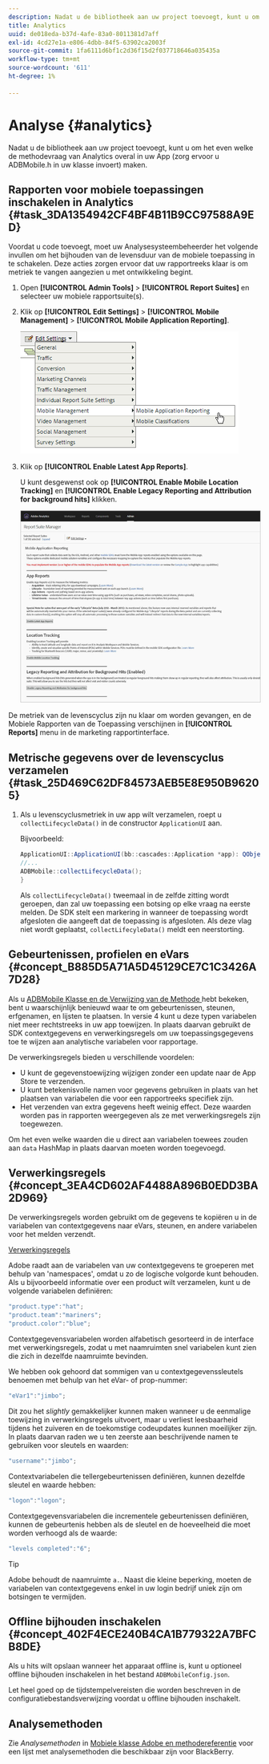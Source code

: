 ```yaml
---
description: Nadat u de bibliotheek aan uw project toevoegt, kunt u om het even welke de methodevraag van Analytics overal in uw App (zorg ervoor u ADBMobile.h in uw klasse invoert) maken.
title: Analytics
uuid: de018eda-b37d-4afe-83a0-8011381d7aff
exl-id: 4cd27e1a-e806-4dbb-84f5-63902ca2003f
source-git-commit: 1fa6111d6bf1c2d36f15d2f037718646a035435a
workflow-type: tm+mt
source-wordcount: '611'
ht-degree: 1%

---
```


# Analyse {#analytics}

Nadat u de bibliotheek aan uw project toevoegt, kunt u om het even welke de methodevraag van Analytics overal in uw App (zorg ervoor u ADBMobile.h in uw klasse invoert) maken.

## Rapporten voor mobiele toepassingen inschakelen in Analytics {#task_3DA1354942CF4BF4B11B9CC97588A9ED}

Voordat u code toevoegt, moet uw Analysesysteembeheerder het volgende invullen om het bijhouden van de levensduur van de mobiele toepassing in te schakelen. Deze acties zorgen ervoor dat uw rapportreeks klaar is om metriek te vangen aangezien u met ontwikkeling begint.

1. Open **[!UICONTROL Admin Tools]** > **[!UICONTROL Report Suites]** en selecteer uw mobiele rapportsuite(s).
1. Klik op **[!UICONTROL Edit Settings]** > **[!UICONTROL Mobile Management]** > **[!UICONTROL Mobile Application Reporting]**.

   ![Mobiele instellingen](assets/mobile-settings.png)

1. Klik op **[!UICONTROL Enable Latest App Reports]**.

   U kunt desgewenst ook op **[!UICONTROL Enable Mobile Location Tracking]** en **[!UICONTROL Enable Legacy Reporting and Attribution for background hits]** klikken.

   ![Levenscyclus inschakelen](assets/enable-lifecycle.png)

De metriek van de levenscyclus zijn nu klaar om worden gevangen, en de Mobiele Rapporten van de Toepassing verschijnen in **[!UICONTROL Reports]** menu in de marketing rapportinterface.

## Metrische gegevens over de levenscyclus verzamelen {#task_25D469C62DF84573AEB5E8E950B96205}

1. Als u levenscyclusmetriek in uw app wilt verzamelen, roept u `collectLifecycleData()` in de constructor `ApplicationUI` aan.

   Bijvoorbeeld:

   ```java
   ApplicationUI::ApplicationUI(bb::cascades::Application *app): QObject(app) { 
   //... 
   ADBMobile::collectLifecycleData(); 
   } 
   ```

   Als `collectLifecycleData()` tweemaal in de zelfde zitting wordt geroepen, dan zal uw toepassing een botsing op elke vraag na eerste melden. De SDK stelt een markering in wanneer de toepassing wordt afgesloten die aangeeft dat de toepassing is afgesloten. Als deze vlag niet wordt geplaatst, `collectLifecyleData()` meldt een neerstorting.

## Gebeurtenissen, profielen en eVars {#concept_B885D5A71A5D45129CE7C1C3426A7D28}

Als u [ADBMobile Klasse en de Verwijzing van de Methode ](/help/blackberry/methods.md) hebt bekeken, bent u waarschijnlijk benieuwd waar te om gebeurtenissen, steunen, erfgenamen, en lijsten te plaatsen. In versie 4 kunt u deze typen variabelen niet meer rechtstreeks in uw app toewijzen. In plaats daarvan gebruikt de SDK contextgegevens en verwerkingsregels om uw toepassingsgegevens toe te wijzen aan analytische variabelen voor rapportage.

De verwerkingsregels bieden u verschillende voordelen:

* U kunt de gegevenstoewijzing wijzigen zonder een update naar de App Store te verzenden.
* U kunt betekenisvolle namen voor gegevens gebruiken in plaats van het plaatsen van variabelen die voor een rapportreeks specifiek zijn.
* Het verzenden van extra gegevens heeft weinig effect. Deze waarden worden pas in rapporten weergegeven als ze met verwerkingsregels zijn toegewezen.

Om het even welke waarden die u direct aan variabelen toewees zouden aan `data` HashMap in plaats daarvan moeten worden toegevoegd.

## Verwerkingsregels {#concept_3EA4CD602AF4488A896B0EDD3BA2D969}

De verwerkingsregels worden gebruikt om de gegevens te kopiëren u in de variabelen van contextgegevens naar eVars, steunen, en andere variabelen voor het melden verzendt.

[Verwerkingsregels](https://experienceleague.adobe.com/docs/analytics/admin/admin-tools/processing-rules/processing-rules.html)

Adobe raadt aan de variabelen van uw contextgegevens te groeperen met behulp van &#39;namespaces&#39;, omdat u zo de logische volgorde kunt behouden. Als u bijvoorbeeld informatie over een product wilt verzamelen, kunt u de volgende variabelen definiëren:

```js
"product.type":"hat";
"product.team":"mariners";
"product.color":"blue";
```

Contextgegevensvariabelen worden alfabetisch gesorteerd in de interface met verwerkingsregels, zodat u met naamruimten snel variabelen kunt zien die zich in dezelfde naamruimte bevinden.

We hebben ook gehoord dat sommigen van u contextgegevenssleutels benoemen met behulp van het eVar- of prop-nummer:

```js
"eVar1":"jimbo";
```

Dit zou het *slightly* gemakkelijker kunnen maken wanneer u de eenmalige toewijzing in verwerkingsregels uitvoert, maar u verliest leesbaarheid tijdens het zuiveren en de toekomstige codeupdates kunnen moeilijker zijn. In plaats daarvan raden we u ten zeerste aan beschrijvende namen te gebruiken voor sleutels en waarden:

```js
"username":"jimbo";
```

Contextvariabelen die tellergebeurtenissen definiëren, kunnen dezelfde sleutel en waarde hebben:

```js
"logon":"logon";
```

Contextgegevensvariabelen die incrementele gebeurtenissen definiëren, kunnen de gebeurtenis hebben als de sleutel en de hoeveelheid die moet worden verhoogd als de waarde:

```js
"levels completed":"6";
```

>[!TIP]
>
>Adobe behoudt de naamruimte `a.`. Naast die kleine beperking, moeten de variabelen van contextgegevens enkel in uw login bedrijf uniek zijn om botsingen te vermijden.

## Offline bijhouden inschakelen {#concept_402F4ECE240B4CA1B779322A7BFCB8DE}

Als u hits wilt opslaan wanneer het apparaat offline is, kunt u optioneel offline bijhouden inschakelen in het bestand `ADBMobileConfig.json`.

Let heel goed op de tijdstempelvereisten die worden beschreven in de configuratiebestandsverwijzing voordat u offline bijhouden inschakelt.

## Analysemethoden

Zie *Analysemethoden* in [Mobiele klasse Adobe en methodereferentie](/help/blackberry/methods.md) voor een lijst met analysemethoden die beschikbaar zijn voor BlackBerry.
